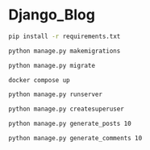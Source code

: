# Django_Blog
```bash
pip install -r requirements.txt
```

```bash
python manage.py makemigrations
```

```bash
python manage.py migrate
```

```bash
docker compose up
```

```bash
python manage.py runserver
```

```bash
python manage.py createsuperuser
```

```bash
python manage.py generate_posts 10 
```

```bash
python manage.py generate_comments 10
```